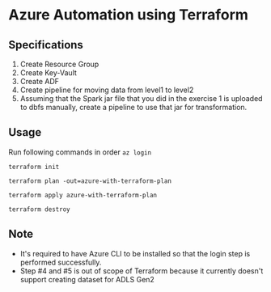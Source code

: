 # Azure Automation using Terraform

## Specifications
1. Create Resource Group 
2. Create Key-Vault 
3. Create ADF 
4. Create pipeline for moving data from level1 to level2 
5. Assuming that the Spark jar file that you did in the exercise 1 is uploaded to dbfs manually, create a pipeline to use that jar for transformation. 

## Usage 
Run following commands in order
``az login``

``terraform init``

``terraform plan -out=azure-with-terraform-plan``

``terraform apply azure-with-terraform-plan``

``terraform destroy``

## Note
- It's required to have Azure CLI to be installed so that the login step is performed successfully.
- Step #4 and #5 is out of scope of Terraform because it currently doesn't support creating dataset for ADLS Gen2
